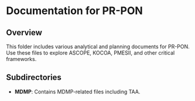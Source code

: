 # Documentation for PR-PON

## Overview
This folder includes various analytical and planning documents for PR-PON. Use these files to explore ASCOPE, KOCOA, PMESII, and other critical frameworks.

## Subdirectories
- **MDMP**: Contains MDMP-related files including TAA.
